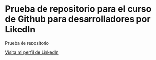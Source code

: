 # Prueba de repositorio para el curso de Github para desarrolladores por LikedIn

Prueba de repositorio

[Visita mi perfil de LinkedIn](https://www.linkedin.com/in/juancastrocarrillo)
